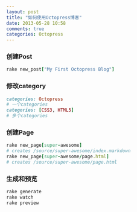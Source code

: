 ```yaml
---
layout: post
title: "如何使用Octopress博客"
date: 2013-05-28 10:58
comments: true
categories: Octopress
---
```


### 创建Post
``` ruby
rake new_post["My First Octopress Blog"]
```

### 修改category
``` ruby
categories: Octopress
# 一个categories
categories: [CSS3, HTML5]
# 多个categories
```

### 创建Page
``` ruby
rake new_page[super-awesome]
# creates /source/super-awesome/index.markdown
rake new_page[super-awesome/page.html]
# creates /source/super-awesome/page.html
```

### 生成和预览
``` ruby
rake generate
rake watch
rake preview
```